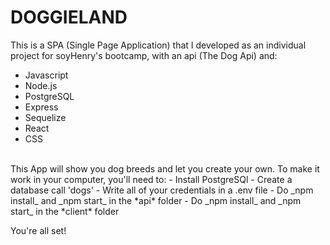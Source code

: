# DOGGIELAND

This is a SPA (Single Page Application) that I developed as an individual project for soyHenry's bootcamp, with an api (The Dog Api) and:
- Javascript
- Node.js 
- PostgreSQL
- Express
- Sequelize 
- React
- CSS
<br/>
This App will show you dog breeds and let you create your own.
To make it work in your computer, you'll need to:
- Install PostgreSQl
- Create a database call 'dogs'
- Write all of your credentials in a .env file
- Do _npm install_ and _npm start_ in the *api* folder
- Do _npm install_ and _npm start_ in the *client* folder

You're all set!
    
